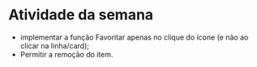 # Atividade da semana

- implementar a função Favoritar apenas no clique do ícone (e não ao clicar na linha/card);
- Permitir a remoção do item.
